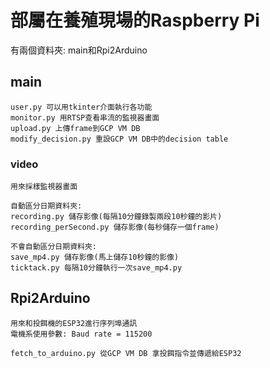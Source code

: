 # 部屬在養殖現場的Raspberry Pi
有兩個資料夾: main和Rpi2Arduino

## main
    user.py 可以用tkinter介面執行各功能
    monitor.py 用RTSP查看串流的監視器畫面
    upload.py 上傳frame到GCP VM DB
    modify_decision.py 重設GCP VM DB中的decision table

### video
    用來採樣監視器畫面

    自動區分日期資料夾:
    recording.py 儲存影像(每隔10分鐘錄製兩段10秒鐘的影片)
    recording_perSecond.py 儲存影像(每秒儲存一個frame)

    不會自動區分日期資料夾:
    save_mp4.py 儲存影像(馬上儲存10秒鐘的影像)
    ticktack.py 每隔10分鐘執行一次save_mp4.py

## Rpi2Arduino
    用來和投餌機的ESP32進行序列埠通訊
    電機系使用參數: Baud rate = 115200

    fetch_to_arduino.py 從GCP VM DB 拿投餌指令並傳遞給ESP32